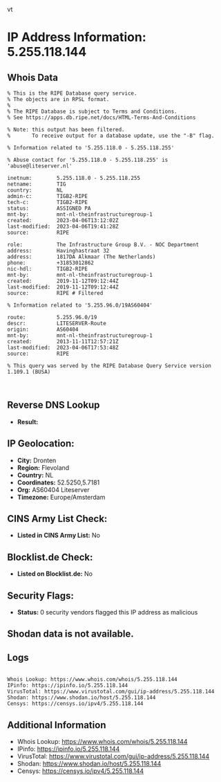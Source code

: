 vt
# IP Address Information: 5.255.118.144

## Whois Data
```
% This is the RIPE Database query service.
% The objects are in RPSL format.
%
% The RIPE Database is subject to Terms and Conditions.
% See https://apps.db.ripe.net/docs/HTML-Terms-And-Conditions

% Note: this output has been filtered.
%       To receive output for a database update, use the "-B" flag.

% Information related to '5.255.118.0 - 5.255.118.255'

% Abuse contact for '5.255.118.0 - 5.255.118.255' is 'abuse@liteserver.nl'

inetnum:        5.255.118.0 - 5.255.118.255
netname:        TIG
country:        NL
admin-c:        TIGB2-RIPE
tech-c:         TIGB2-RIPE
status:         ASSIGNED PA
mnt-by:         mnt-nl-theinfrastructuregroup-1
created:        2023-04-06T13:12:02Z
last-modified:  2023-04-06T19:41:28Z
source:         RIPE

role:           The Infrastructure Group B.V. - NOC Department
address:        Havinghastraat 32
address:        1817DA Alkmaar (The Netherlands)
phone:          +31853012862
nic-hdl:        TIGB2-RIPE
mnt-by:         mnt-nl-theinfrastructuregroup-1
created:        2019-11-12T09:12:44Z
last-modified:  2019-11-12T09:12:44Z
source:         RIPE # Filtered

% Information related to '5.255.96.0/19AS60404'

route:          5.255.96.0/19
descr:          LITESERVER-Route
origin:         AS60404
mnt-by:         mnt-nl-theinfrastructuregroup-1
created:        2013-11-11T12:57:21Z
last-modified:  2023-04-06T17:53:48Z
source:         RIPE

% This query was served by the RIPE Database Query Service version 1.109.1 (BUSA)



```
## Reverse DNS Lookup
- **Result:** 

## IP Geolocation:
- **City:** Dronten
- **Region:** Flevoland
- **Country:** NL
- **Coordinates:** 52.5250,5.7181
- **Org:** AS60404 Liteserver
- **Timezone:** Europe/Amsterdam

## CINS Army List Check:
- **Listed in CINS Army List:** 
No

## Blocklist.de Check:
- **Listed on Blocklist.de:** 
No

## Security Flags:
- **Status:** 0 security vendors flagged this IP address as malicious

## Shodan data is not available.

## Logs
```

Whois Lookup: https://www.whois.com/whois/5.255.118.144
IPinfo: https://ipinfo.io/5.255.118.144
VirusTotal: https://www.virustotal.com/gui/ip-address/5.255.118.144
Shodan: https://www.shodan.io/host/5.255.118.144
Censys: https://censys.io/ipv4/5.255.118.144

```
## Additional Information
- Whois Lookup: https://www.whois.com/whois/5.255.118.144
- IPinfo: https://ipinfo.io/5.255.118.144
- VirusTotal: https://www.virustotal.com/gui/ip-address/5.255.118.144
- Shodan: https://www.shodan.io/host/5.255.118.144
- Censys: https://censys.io/ipv4/5.255.118.144

